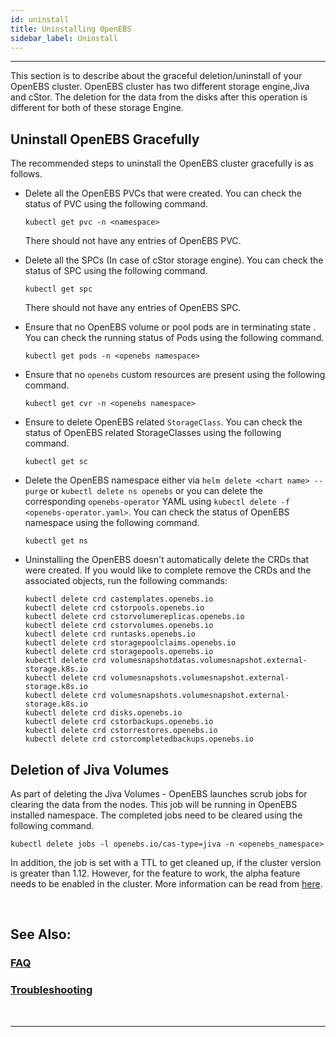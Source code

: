 ```yaml
---
id: uninstall
title: Uninstalling OpenEBS
sidebar_label: Uninstall
---
```

------

This section is to describe about the graceful deletion/uninstall of your OpenEBS cluster. OpenEBS cluster has two different storage engine,Jiva and cStor. The deletion for the data from the disks after this operation is different for both of these storage Engine. 

## Uninstall OpenEBS Gracefully

The recommended steps to uninstall the OpenEBS cluster gracefully is as follows.

- Delete all the OpenEBS PVCs that were created. You can check the status of PVC using the following command. 

  ```
  kubectl get pvc -n <namespace>
  ```

  There should not have any entries of OpenEBS PVC.

- Delete all the SPCs (In case of cStor storage engine).  You can check the status of SPC using the following command.

  ```
  kubectl get spc 
  ```

  There should not have any entries of OpenEBS SPC.

- Ensure that no OpenEBS volume or pool pods are in terminating state . You can check the running status of Pods using the following command.

  ```
  kubectl get pods -n <openebs namespace>
  ```

- Ensure that no `openebs` custom resources are present using the following command.

  ```
  kubectl get cvr -n <openebs namespace>
  ```

- Ensure to delete OpenEBS related `StorageClass`. You can check the status of OpenEBS related StorageClasses using the following command.

  ```
  kubectl get sc
  ```

- Delete the OpenEBS namespace either via `helm delete <chart name> --purge` or `kubectl delete ns openebs` or you can delete the corresponding `openebs-operator` YAML using `kubectl delete -f <openebs-operator.yaml>`. You can check the status of OpenEBS namespace using the following command.

  ```
  kubectl get ns
  ```

- Uninstalling the OpenEBS doesn't automatically delete the CRDs that were created. If you would like to complete remove the CRDs and the associated objects, run the following commands:

  ```
  kubectl delete crd castemplates.openebs.io
  kubectl delete crd cstorpools.openebs.io
  kubectl delete crd cstorvolumereplicas.openebs.io
  kubectl delete crd cstorvolumes.openebs.io
  kubectl delete crd runtasks.openebs.io
  kubectl delete crd storagepoolclaims.openebs.io
  kubectl delete crd storagepools.openebs.io
  kubectl delete crd volumesnapshotdatas.volumesnapshot.external-storage.k8s.io
  kubectl delete crd volumesnapshots.volumesnapshot.external-storage.k8s.io
  kubectl delete crd volumesnapshots.volumesnapshot.external-storage.k8s.io
  kubectl delete crd disks.openebs.io
  kubectl delete crd cstorbackups.openebs.io
  kubectl delete crd cstorrestores.openebs.io
  kubectl delete crd cstorcompletedbackups.openebs.io
  ```



## Deletion of Jiva Volumes

As part of deleting the Jiva Volumes - OpenEBS launches scrub jobs for clearing the data from the nodes.  This job will be running in OpenEBS installed namespace. The completed jobs need to be cleared using the following command.

```
kubectl delete jobs -l openebs.io/cas-type=jiva -n <openebs_namespace>
```

In addition, the job is set with a TTL to get cleaned up, if the cluster version is greater than 1.12. However, for the feature to work, the alpha feature needs to be enabled in the cluster. More information can be read from [here](https://kubernetes.io/docs/concepts/workloads/controllers/jobs-run-to-completion/#clean-up-finished-jobs-automatically).

<br>

## See Also:

### [FAQ](/1.0.0-RC2/docs/next/faq.html)

### [Troubleshooting](/1.0.0-RC2/docs/next/troubleshooting.html)

<br>

<hr>
<br>





<!-- Hotjar Tracking Code for https://docs.openebs.io -->

<script>
   (function(h,o,t,j,a,r){
       h.hj=h.hj||function(){(h.hj.q=h.hj.q||[]).push(arguments)};
       h._hjSettings={hjid:785693,hjsv:6};
       a=o.getElementsByTagName('head')[0];
       r=o.createElement('script');r.async=1;
       r.src=t+h._hjSettings.hjid+j+h._hjSettings.hjsv;
       a.appendChild(r);
   })(window,document,'https://static.hotjar.com/c/hotjar-','.js?sv=');
</script>


<!-- Global site tag (gtag.js) - Google Analytics -->
<script async src="https://www.googletagmanager.com/gtag/js?id=UA-92076314-12"></script>
<script>
  window.dataLayer = window.dataLayer || [];
  function gtag(){dataLayer.push(arguments);}
  gtag('js', new Date());

  gtag('config', 'UA-92076314-12');
</script>
